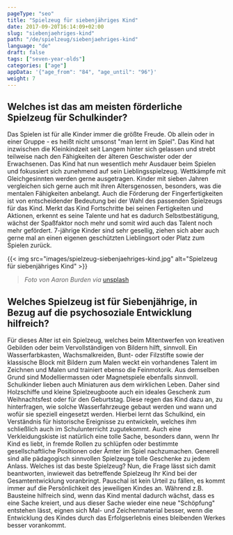 ```yaml
---
pageType: "seo"
title: "Spielzeug für siebenjähriges Kind"
date: 2017-09-20T16:14:09+02:00
slug: "siebenjaehriges-kind"
path: "/de/spielzeug/siebenjaehriges-kind"
language: "de"
draft: false
tags: ["seven-year-olds"]
categories: ["age"]
appData: '{"age_from": "84", "age_until": "96"}'
weight: 7
---
```


<h2>Welches ist das am meisten förderliche Spielzeug für Schulkinder?</h2>

Das Spielen ist für alle Kinder immer die größte Freude. Ob allein oder in einer Gruppe - es heißt nicht umsonst "man lernt im Spiel". Das Kind hat inzwischen die Kleinkindzeit seit Langem hinter sich gelassen und strebt teilweise nach den Fähigkeiten der älteren Geschwister oder der Erwachsenen. Das Kind hat nun wesentlich mehr Ausdauer beim Spielen und fokussiert sich zunehmend auf sein Lieblingsspielzeug. Wettkämpfe mit Gleichgesinnten werden gerne ausgetragen. Kinder mit sieben Jahren vergleichen sich gerne auch mit ihren Altersgenossen, besonders, was die mentalen Fähigkeiten anbelangt. Auch die Förderung der Fingerfertigkeiten ist von entscheidender Bedeutung bei der Wahl des passenden Spielzeugs für das Kind. Merkt das Kind Fortschritte bei seinen Fertigkeiten und Aktionen, erkennt es seine Talente und hat es dadurch Selbstbestätigung, wächst der Spaßfaktor noch mehr und somit wird auch das Talent noch mehr gefördert. 7-jährige Kinder sind sehr gesellig, ziehen sich aber auch gerne mal an einen eigenen geschützten Lieblingsort oder Platz zum Spielen zurück.

{{< img src="images/spielzeug-siebenjaehriges-kind.jpg" alt="Spielzeug für siebenjähriges Kind" >}}
 <blockquote>
  <p><em>Foto von Aaron Burden via</em> <a href="https://unsplash.com/photos/1zR3WNSTnvY">unsplash</a></p>
</blockquote>

<h2>Welches Spielzeug ist für Siebenjährige, in Bezug auf die psychosoziale Entwicklung hilfreich?</h2>

Für dieses Alter ist ein Spielzeug, welches beim Mitentwerfen von kreativen Gebilden oder beim Vervollständigen von Bildern hilft, sinnvoll. Ein Wasserfarbkasten, Wachsmalkreiden, Bunt- oder Filzstifte sowie der klassische Block mit Bildern zum Malen weckt ein vorhandenes Talent im Zeichnen und Malen und trainiert ebenso die Feinmotorik. Aus demselben Grund sind Modelliermassen oder Magnetspiele ebenfalls sinnvoll. Schulkinder lieben auch Miniaturen aus dem wirklichen Leben. Daher sind Holzschiffe und kleine Spielzeugboote auch ein ideales Geschenk zum Weihnachtsfest oder für den Geburtstag. Diese regen das Kind dazu an, zu hinterfragen, wie solche Wasserfahrzeuge gebaut werden und wann und wofür sie speziell eingesetzt werden. Hierbei lernt das Schulkind, ein Verständnis für historische Ereignisse zu entwickeln, welches ihm schließlich auch im Schulunterricht zugutekommt. Auch eine Verkleidungskiste ist natürlich eine tolle Sache, besonders dann, wenn Ihr Kind es liebt, in fremde Rollen zu schlüpfen oder bestimmte gesellschaftliche Positionen oder Ämter im Spiel nachzumachen. Generell sind alle pädagogisch sinnvollen Spielzeuge tolle Geschenke zu jedem Anlass. Welches ist das beste Spielzeug? Nun, die Frage lässt sich damit beantworten, inwieweit das betreffende Spielzeug Ihr Kind bei der Gesamtentwicklung voranbringt. Pauschal ist kein Urteil zu fällen, es kommt immer auf die Persönlichkeit des jeweiligen Kindes an. Während z.B. Bausteine hilfreich sind, wenn das Kind mental dadurch wächst, dass es eine Sache kreiert, und aus dieser Sache wieder eine neue "Schöpfung" entstehen lässt, eignen sich Mal- und Zeichenmaterial besser, wenn die Entwicklung des Kindes durch das Erfolgserlebnis eines bleibenden Werkes besser vorankommt.
